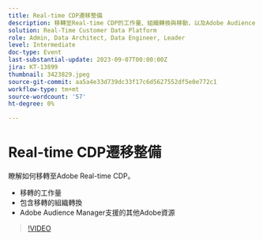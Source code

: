 ```yaml
---
title: Real-time CDP遷移整備
description: 移轉至Real-time CDP的工作量、組織轉換與移動，以及Adobe Audience Manager支援的其他Adobe資源
solution: Real-Time Customer Data Platform
role: Admin, Data Architect, Data Engineer, Leader
level: Intermediate
doc-type: Event
last-substantial-update: 2023-09-07T00:00:00Z
jira: KT-13899
thumbnail: 3423829.jpeg
source-git-commit: aa5a4e33d739dc33f17c6d5627552df5e0e772c1
workflow-type: tm+mt
source-wordcount: '57'
ht-degree: 0%

---
```



# Real-time CDP遷移整備

瞭解如何移轉至Adobe Real-time CDP。

* 移轉的工作量
* 包含移轉的組織轉換
* Adobe Audience Manager支援的其他Adobe資源


>[!VIDEO](https://video.tv.adobe.com/v/3423829/?learn=on)
